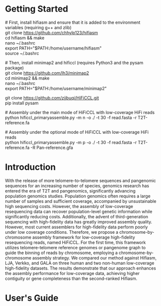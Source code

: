 # Getting Started
\# First, install hifiasm and ensure that it is added to the environment variables (requiring g++ and zlib)  
git clone https://github.com/chhylp123/hifiasm  
cd hifiasm && make  
nano ~/.bashrc  
export PATH="$PATH:/home/username/hifiasm"  
source ~/.bashrc  

\# Then, install minimap2 and hificcl (requires Python3 and the pysam package)  
git clone https://github.com/lh3/minimap2  
cd minimap2 && make  
nano ~/.bashrc  
export PATH="$PATH:/home/username/minimap2"  

git clone https://github.com/zjjbuqi/HiFiCCL.git  
pip install pysam  

\# Assembly under the main mode of HiFiCCL with low-coverage HiFi reads   
python hificcl_primaryassemble.py -m n -o ./ -t 30 -f read.fasta -r T2T-reference.fa  

\# Assembly under the optional mode of HiFiCCL with low-coverage HiFi reads  
python hificcl_primaryassemble.py -m p -o ./ -t 30 -f read.fasta -r T2T-reference.fa -R Pan-reference.gfa  
# Introduction
  With the release of more telomere-to-telomere sequences and pangenomic sequences for an increasing number of species, genomics research has entered the era of T2T and pangenomics, significantly advancing population genomics studies. Population genomics often requires a large number of samples and sufficient coverage, accompanied by unsustainable high sequencing costs. However, the assembly of low-coverage resequencing data can recover population-level genetic information while significantly reducing costs. Additionally, the advent of third-generation sequencing with high-fidelity data has greatly improved assembly quality. However, most current assemblers for high-fidelity data perform poorly under low coverage conditions. Therefore, we propose a chromosome-by-chromosome assembly framework for low-coverage high-fidelity resequencing reads, named HiFiCCL. For the first time, this framework utilizes telomere-telomere reference genomes or pangenome graph to guide the binning of reads by chromosome, employing a chromosome-by-chromosome assembly strategy. We compared our method against Hifiasm, LJA, Verkko, and GALA on three human and two non-human low-coverage high-fidelity datasets. The results demonstrate that our approach enhances the assembly performance for low-coverage data, achieving higher contiguity or gene completeness than the second-ranked Hifiasm.  
# User's Guide
